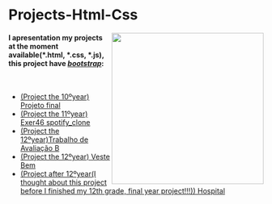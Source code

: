 <h1>Projects-Html-Css</h1><img src="https://img.itch.io/aW1hZ2UyL2phbS8yNjgxLzMyOTQxOS5wbmc=/original/4Pm03N.png" align="right" height="300px auto">

<h4>I apresentation my projects at the moment available(*.html, *.css, *.js), this project have <i><a href="https://getbootstrap.com/">bootstrap</a></i>:</h4>   
<br>
<p>
    <ul> <li><a href="https://github.com/AndreZila01/Projects-Html-Css/tree/master/Projeto%20final">(Project the 10ºyear) Projeto final</a></li>
      <li><a href="https://github.com/AndreZila01/Projects-Html-Css/tree/master/exer46%20spotify_clone">(Project the 11ºyear) Exer46 spotify_clone</a></li>
        <li><a href="https://github.com/AndreZila01/Projects-Html-Css/tree/master/HospitalCruzVermelha/Trabalho%20de%20Avalia%C3%A7%C3%A3o%20B">(Project the 12ºyear)Trabalho de Avaliação B</a></li>
        <li><a href="https://github.com/AndreZila01/Projects-Html-Css/tree/master/VesteBem">(Project the 12ºyear) Veste Bem</a></li>
        <li><a href="https://github.com/AndreZila01/Projects-Html-Css/tree/master/Projeto%20Hospital">(Project after 12ºyear(I thought about this project before I finished my 12th grade, final year project!!!)) Hospital</a></li>
      </ul>     